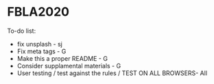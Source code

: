 # FBLA2020

To-do list:
- fix unsplash - sj
- Fix meta tags - G
- Make this a proper README - G
- Consider supplamental materials - G
- User testing / test against the rules / TEST ON ALL BROWSERS- All
